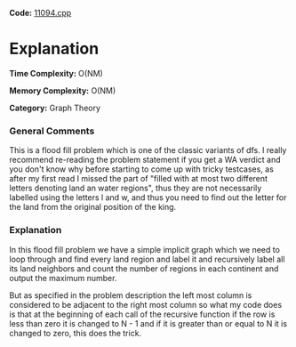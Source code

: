 **Code:** [11094.cpp](./11094.cpp)

# Explanation

**Time Complexity:** O(NM)

**Memory Complexity:** O(NM)

**Category:** Graph Theory

### General Comments

This is a flood fill problem which is one of the classic variants of dfs. I really recommend re-reading the problem statement if you get a WA verdict and you don't know why before starting to come up with tricky testcases, as after my first read I missed the part of "filled with at most two different letters denoting land an water regions", thus they are not necessarily labelled using the letters l and w, and thus you need to find out the letter for the land from the original position of the king.

### Explanation

In this flood fill problem we have a simple implicit graph which we need to loop through and find every land region and label it and recursively label all its land neighbors and count the number of regions in each continent and output the maximum number.

But as specified in the problem description the left most column is considered to be adjacent to the right most column so what my code does is that at the beginning of each call of the recursive function if the row is less than zero it is changed to N - 1 and if it is greater than or equal to N it is changed to zero, this does the trick.
